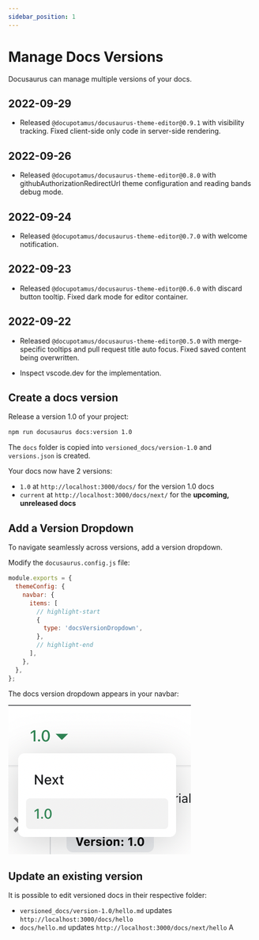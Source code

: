 ```yaml
---
sidebar_position: 1
---
```


# Manage Docs Versions

Docusaurus can manage multiple versions of your docs.

## 2022-09-29

- Released `@docupotamus/docusaurus-theme-editor@0.9.1` with visibility tracking. Fixed client-side only code in server-side rendering.

## 2022-09-26

- Released `@docupotamus/docusaurus-theme-editor@0.8.0` with githubAuthorizationRedirectUrl theme configuration and reading bands debug mode.

## 2022-09-24

- Released `@docupotamus/docusaurus-theme-editor@0.7.0` with welcome notification.

## 2022-09-23

- Released `@docupotamus/docusaurus-theme-editor@0.6.0` with discard button tooltip. Fixed dark mode for editor container.

## 2022-09-22

- Released `@docupotamus/docusaurus-theme-editor@0.5.0` with merge-specific tooltips and pull request title auto focus. Fixed saved content being overwritten.

- Inspect vscode.dev for the implementation.

## Create a docs version

Release a version 1.0 of your project:

```bash
npm run docusaurus docs:version 1.0
```

The `docs` folder is copied into `versioned_docs/version-1.0` and `versions.json` is created.

Your docs now have 2 versions:

- `1.0` at `http://localhost:3000/docs/` for the version 1.0 docs
- `current` at `http://localhost:3000/docs/next/` for the **upcoming, unreleased docs**

## Add a Version Dropdown

To navigate seamlessly across versions, add a version dropdown.

Modify the `docusaurus.config.js` file:

```js title="docusaurus.config.js"
module.exports = {
  themeConfig: {
    navbar: {
      items: [
        // highlight-start
        {
          type: 'docsVersionDropdown',
        },
        // highlight-end
      ],
    },
  },
};
```

The docs version dropdown appears in your navbar:

![Docs Version Dropdown](./img/docsVersionDropdown.png)

## Update an existing version

It is possible to edit versioned docs in their respective folder:

- `versioned_docs/version-1.0/hello.md` updates `http://localhost:3000/docs/hello`
- `docs/hello.md` updates `http://localhost:3000/docs/next/hello`
A